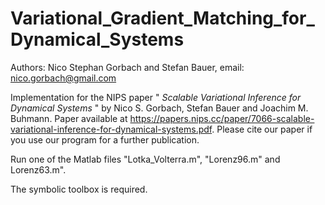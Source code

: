 # Variational_Gradient_Matching_for_Dynamical_Systems

Authors: Nico Stephan Gorbach and Stefan Bauer, email: nico.gorbach@gmail.com

Implementation for the NIPS paper " *Scalable Variational Inference for Dynamical Systems* " by Nico S. Gorbach, Stefan Bauer and Joachim M. Buhmann.
Paper available at <https://papers.nips.cc/paper/7066-scalable-variational-inference-for-dynamical-systems.pdf>.
Please cite our paper if you use our program for a further publication.

Run one of the Matlab files "Lotka_Volterra.m", "Lorenz96.m" and Lorenz63.m".

The symbolic toolbox is required.